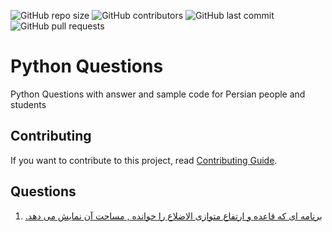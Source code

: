 <p>
<img alt="GitHub repo size" src="https://img.shields.io/github/repo-size/PyFarsi/Python-Questions">
<img alt="GitHub contributors" src="https://img.shields.io/github/contributors/PyFarsi/Python-Questions">
<img alt="GitHub last commit" src="https://img.shields.io/github/last-commit/PyFarsi/Python-Questions">
<img alt="GitHub pull requests" src="https://img.shields.io/github/issues-pr/PyFarsi/Python-Questions">
</p>

# Python Questions
Python Questions with answer and sample code for Persian people and students

## Contributing
If you want to contribute to this project, read [Contributing Guide](CONTRIBUTING.md).

## Questions

1. [<p dir="rtl">برنامه ای که قاعده و ارتفاع متوازی الاضلاع را خوانده , مساحت آن نمایش می دهد.</p>](question1)